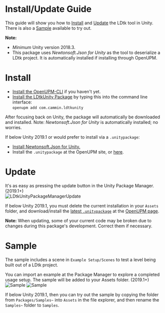# Install/Update Guide
This guide will show you how to [Install](https://github.com/Cammin/LDtkUnity/blob/master/INSTALL.md#install) and [Update](https://github.com/Cammin/LDtkUnity/blob/master/INSTALL.md#update) the LDtk tool in Unity. There is also a [Sample](https://github.com/Cammin/LDtkUnity/blob/master/INSTALL.md#sample) available to try out.
<br/>

**Note:** 
- *Minimum* Unity version 2018.3.
- This package uses *Newtonsoft.Json for Unity* as the tool to deserialize a LDtk project. It is automatically installed if installing through OpenUPM.

# Install
- [Install the OpenUPM-CLI](https://openupm.com/docs/getting-started.html#installing-openupm-cli) if you haven't yet.
- [Install the LDtkUnity Package](https://openupm.com/docs/getting-started.html#installing-a-upm-package) by typing this into the command line interface:  
```openupm add com.cammin.ldtkunity```  

After focusing back on Unity, the package will automatically be downloaded and installed.
Note: *Newtonsoft.Json for Unity* is automatically installed; no worries.

If below Unity 2019.1 or would prefer to install via a `.unitypackage`:  
- [Install Newtonsoft.Json for Unity.](https://github.com/jilleJr/Newtonsoft.Json-for-Unity/wiki/Installation-via-UPM)  
- Install the `.unitypackage` at the OpenUPM site, or [here](https://package-installer.glitch.me/v1/installer/OpenUPM/com.cammin.ldtkunity?registry=https%3A%2F%2Fpackage.openupm.com).  

# Update
It's as easy as pressing the update button in the Unity Package Manager. (2019.1+)  
![LDtkUnityPackageManagerUpdate](https://github.com/Cammin/LDtkUnity/blob/master/DocImages~/LDtkUnityPackageManagerUpdate.png)  

If below Unity 2019.1, you must delete the current installation in your `Assets` folder, and download/install the [latest `.unitypackage`](https://package-installer.glitch.me/v1/installer/OpenUPM/com.cammin.ldtkunity?registry=https%3A%2F%2Fpackage.openupm.com) at the [OpenUPM page](https://openupm.com/packages/com.cammin.ldtkunity/).  
  
**Note:** When updating, some of your current code may be broken due to changes during this package's development. Correct them if necessary.  

# Sample
The sample includes a scene in `Example Setup/Scenes` to test a level being built out of a LDtk project.  

You can import an example at the Package Manager to explore a completed usage setup. The sample will be added to your Assets folder. (2019.1+)  
![Sample](https://github.com/Cammin/LDtkUnity/blob/master/DocImages~/SamplePackageManager.png)
![Sample](https://github.com/Cammin/LDtkUnity/blob/master/DocImages~/SampleProjectView.png)

If below Unity 2019.1, then you can try out the sample by copying the folder from `Packages/Samples~` into `Assets` in the file explorer, and then rename the `Samples~` folder to `Samples`.  
